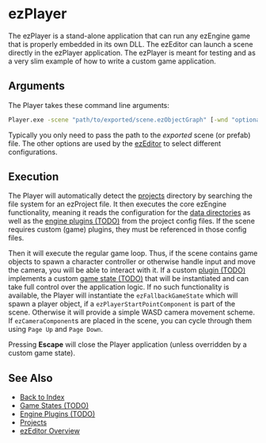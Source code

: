 # ezPlayer

The ezPlayer is a stand-alone application that can run any ezEngine game that is properly embedded in its own DLL. The ezEditor can launch a scene directly in the ezPlayer application. The ezPlayer is meant for testing and as a very slim example of how to write a custom game application.

## Arguments

The Player takes these command line arguments:

```cmd
Player.exe -scene "path/to/exported/scene.ezObjectGraph" [-wnd "optional/path/to/Window.ddl"] [-profile "OptionalAssetProfileName"]
```

Typically you only need to pass the path to the *exported* scene (or prefab) file. The other options are used by the [ezEditor](../editor/editor-overview.md) to select different configurations.

## Execution

The Player will automatically detect the [projects](../projects/projects-overview.md) directory by searching the file system for an ezProject file. It then executes the core ezEngine functionality, meaning it reads the configuration for the [data directories](../projects/data-directories.md) as well as the [engine plugins (TODO)](../custom-code/cpp/engine-plugins.md) from the project config files. If the scene requires custom (game) plugins, they must be referenced in those config files.

Then it will execute the regular game loop. Thus, if the scene contains game objects to spawn a character controller or otherwise handle input and move the camera, you will be able to interact with it. If a custom [plugin (TODO)](../custom-code/cpp/engine-plugins.md) implements a custom [game state (TODO)](../runtime/application/game-state.md) that will be instantiated and can take full control over the application logic. If no such functionality is available, the Player will instantiate the `ezFallbackGameState` which will spawn a player object, if a `ezPlayerStartPointComponent` is part of the scene. Otherwise it will provide a simple WASD camera movement scheme. If `ezCameraComponent`s are placed in the scene, you can cycle through them using `Page Up` and `Page Down`.

Pressing **Escape** will close the Player application (unless overridden by a custom game state).

## See Also

* [Back to Index](../index.md)
* [Game States (TODO)](../runtime/application/game-state.md)
* [Engine Plugins (TODO)](../custom-code/cpp/engine-plugins.md)
* [Projects](../projects/projects-overview.md)
* [ezEditor Overview](../editor/editor-overview.md)
